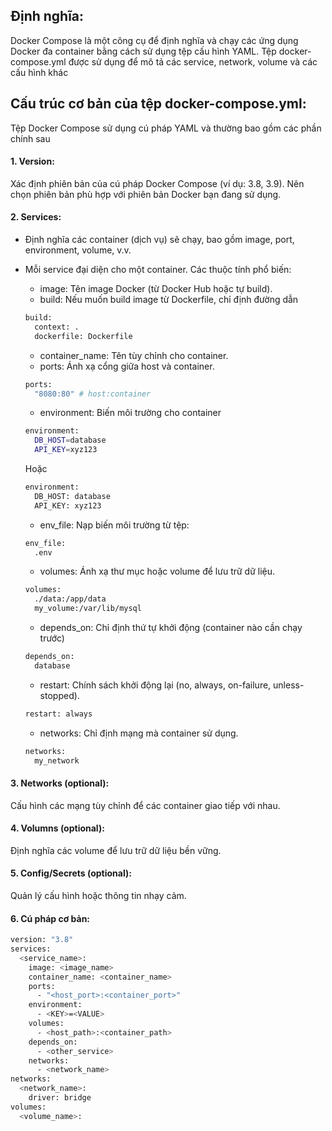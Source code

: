 
## Định nghĩa:
Docker Compose là một công cụ để định nghĩa và chạy các ứng dụng Docker đa container bằng cách sử dụng tệp cấu hình YAML. Tệp docker-compose.yml được sử dụng để mô tả các service, network, volume và các cấu hình khác
## Cấu trúc cơ bản của tệp docker-compose.yml:
Tệp Docker Compose sử dụng cú pháp YAML và thường bao gồm các phần chính sau
#### 1. Version: 
Xác định phiên bản của cú pháp Docker Compose (ví dụ: 3.8, 3.9). Nên chọn phiên bản phù hợp với phiên bản Docker bạn đang sử dụng.
#### 2. Services: 
- Định nghĩa các container (dịch vụ) sẽ chạy, bao gồm image, port, environment, volume, v.v.

- Mỗi service đại diện cho một container. Các thuộc tính phổ biến:
  - image: Tên image Docker (từ Docker Hub hoặc tự build).
  - build: Nếu muốn build image từ Dockerfile, chỉ định đường dẫn
  ```bash
  build:
    context: .
    dockerfile: Dockerfile
  ```
  - container_name: Tên tùy chỉnh cho container.
  - ports: Ánh xạ cổng giữa host và container.
  ```bash
  ports:
    "8080:80" # host:container
  ```
  - environment: Biến môi trường cho container
  ```bash
  environment:
    DB_HOST=database
    API_KEY=xyz123
  ```
  Hoặc
  ```bash
  environment:
    DB_HOST: database
    API_KEY: xyz123
  ```
  - env_file: Nạp biến môi trường từ tệp:
  ```bash
  env_file:
    .env
  ```
  - volumes: Ánh xạ thư mục hoặc volume để lưu trữ dữ liệu.
  ```bash
  volumes:
    ./data:/app/data
    my_volume:/var/lib/mysql
  ```
  - depends_on: Chỉ định thứ tự khởi động (container nào cần chạy trước)
  ```bash
  depends_on:
    database
  ```
  - restart: Chính sách khởi động lại (no, always, on-failure, unless-stopped).
  ```bash
  restart: always
  ```
  - networks: Chỉ định mạng mà container sử dụng.
  ```bash
  networks:
    my_network
  ```

#### 3. Networks (optional): 
Cấu hình các mạng tùy chỉnh để các container giao tiếp với nhau.
#### 4. Volumns (optional): 
Định nghĩa các volume để lưu trữ dữ liệu bền vững.
#### 5. Config/Secrets (optional): 
Quản lý cấu hình hoặc thông tin nhạy cảm.

#### 6. Cú pháp cơ bản: 
```bash
version: "3.8"
services:
  <service_name>:
    image: <image_name>
    container_name: <container_name>
    ports:
      - "<host_port>:<container_port>"
    environment:
      - <KEY>=<VALUE>
    volumes:
      - <host_path>:<container_path>
    depends_on:
      - <other_service>
    networks:
      - <network_name>
networks:
  <network_name>:
    driver: bridge
volumes:
  <volume_name>:
```